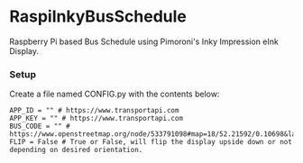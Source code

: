 # RaspiInkyBusSchedule
Raspberry Pi based Bus Schedule using Pimoroni's Inky Impression eInk Display.


### Setup
Create a file named CONFIG.py with the contents below:
```
APP_ID = "" # https://www.transportapi.com
APP_KEY = "" # https://www.transportapi.com
BUS_CODE = "" # https://www.openstreetmap.org/node/533791098#map=18/52.21592/0.10698&layers=TD
FLIP = False # True or False, will flip the display upside down or not depending on desired orientation.
```
